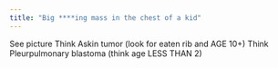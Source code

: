 ```yaml
---
title: "Big ****ing mass in the chest of a kid"
---
```

See picture
Think Askin tumor (look for eaten rib and AGE 10+)
Think Pleurpulmonary blastoma (think age LESS THAN 2)


